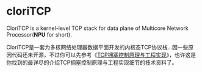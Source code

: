 cloriTCP
=====

CloriTCP is a kernel-level TCP stack for data plane of Multicore Network Processor(**NPU** for short).

CloriTCP是一套为多核网络处理器数据平面开发的内核态TCP协议栈...因一些原因代码还未开源，不过你可以先参考《[TCP拥塞控制原理与工程实现](https://github.com/shpilu/cloriTCP/blob/master/doc/TCP%E6%8B%A5%E5%A1%9E%E6%8E%A7%E5%88%B6%E5%8E%9F%E7%90%86%E5%8F%8A%E5%B7%A5%E7%A8%8B%E5%AE%9E%E7%8E%B0.pdf)》，也许这是你找到的最详尽的介绍TCP拥塞控制原理与工程实现细节的技术资料了。
